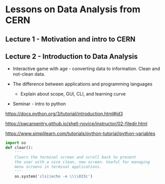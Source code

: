 # Lessons on Data Analysis from CERN

## Lecture 1 - Motivation and intro to CERN 

## Lecture 2 - Introduction to Data Analysis

- Interactive game with age - converting data to information. Clean and
  not-clean data. 

- The difference between applications and programming languages

  - Explain about scope, GUI, CLI, and learning curve
  

- Seminar - intro to python

https://docs.python.org/3/tutorial/introduction.html#id3

https://swcarpentry.github.io/shell-novice/instructor/02-filedir.html

https://www.simplilearn.com/tutorials/python-tutorial/python-variables


```python
import os
def clear():
    '''
    Clears the terminal screen and scroll back to present
    the user with a nice clean, new screen. Useful for managing
    menu screens in terminal applications.
    '''
    os.system('cls||echo -e \\\\033c')
```

